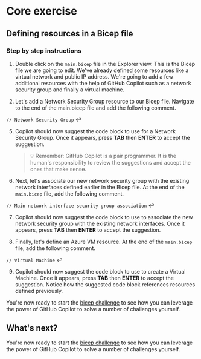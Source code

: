 # Core exercise

## Defining resources in a Bicep file

### Step by step instructions

1. Double click on the `main.bicep` file in the Explorer view. This is the Bicep file we are going to edit. We've already defined some resources like a virtual network and public IP address. We're going to add a few additional resources with the help of GitHub Copilot such as a network security group and finally a virtual machine.

2. Let's add a Network Security Group resource to our Bicep file. Navigate to the end of the main.bicep file and add the following comment.

`// Network Security Group` :leftwards_arrow_with_hook:

5. Copilot should now suggest the code block to use for a Network Security Group. Once it appears, press **TAB** then **ENTER** to accept the suggestion.

   > :bulb: Remember: GitHub Copilot is a pair programmer. It is the human's responsibility to review the suggestions and accept the ones that make sense.

6. Next, let's associate our new network security group with the existing network interfaces defined earlier in the Bicep file. At the end of the `main.bicep` file, add the following comment.

`// Main network interface security group association` :leftwards_arrow_with_hook:

7. Copilot should now suggest the code block to use to associate the new network security group with the existing network interfaces. Once it appears, press **TAB** then **ENTER** to accept the suggestion.

8. Finally, let's define an Azure VM resource. At the end of the `main.bicep` file, add the following comment.

`// Virtual Machine` :leftwards_arrow_with_hook:

9. Copilot should now suggest the code block to use to create a Virtual Machine. Once it appears, press **TAB** then **ENTER** to accept the suggestion. Notice how the suggested code block references resources defined previously.

You're now ready to start the [bicep challenge](<./3. bicep challenge.md>) to see how you can leverage the power of GitHub Copilot to solve a number of challenges yourself.

## What's next?

You're now ready to start the [bicep challenge](<./3. bicep challenge.md>) to see how you can leverage the power of GitHub Copilot to solve a number of challenges yourself.
